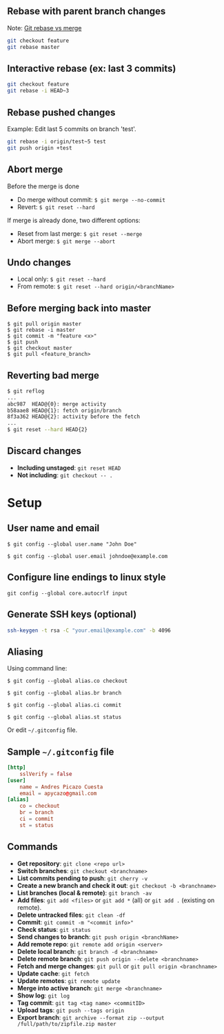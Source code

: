 ## Rebase with parent branch changes

Note: [Git rebase vs merge](https://www.atlassian.com/git/tutorials/merging-vs-rebasing)

```bash
git checkout feature
git rebase master
```

## Interactive rebase (ex: last 3 commits)

```bash
git checkout feature
git rebase -i HEAD~3
```

## Rebase pushed changes

Example: Edit last 5 commits on branch 'test'.

```bash
git rebase -i origin/test~5 test
git push origin +test
```

## Abort merge

Before the merge is done
* Do merge without commit: `$ git merge --no-commit`
* Revert: `$ git reset --hard`

If merge is already done, two different options:
 * Reset from last merge: `$ git reset --merge`
 * Abort merge: `$ git merge --abort`

## Undo changes

* Local only: `$ git reset --hard`
* From remote: `$ git reset --hard origin/<branchName>`


## Before merging back into master

```
$ git pull origin master
$ git rebase -i master
$ git commit -m "feature <x>"
$ git push
$ git checkout master
$ git pull <feature_branch>
```
## Reverting bad merge

```bash
$ git reflog
...
abc987  HEAD@{0}: merge activity
b58aae8 HEAD@{1}: fetch origin/branch
8f3a362 HEAD@{2}: activity before the fetch
...
$ git reset --hard HEAD{2}
```

## Discard changes

* **Including unstaged**: `git reset HEAD`
* **Not including**: `git checkout -- .`

# Setup

## User name and email
`$ git config --global user.name "John Doe"`

`$ git config --global user.email johndoe@example.com`

## Configure line endings to linux style
`git config --global core.autocrlf input`

## Generate SSH keys (optional)

```bash
ssh-keygen -t rsa -C "your.email@example.com" -b 4096
```

## Aliasing

Using command line:

`$ git config --global alias.co checkout`

`$ git config --global alias.br branch`

`$ git config --global alias.ci commit`

`$ git config --global alias.st status`

Or edit `~/.gitconfig` file.

## Sample `~/.gitconfig` file

```conf
[http]
    sslVerify = false
[user]
    name = Andres Picazo Cuesta
    email = apycazo@gmail.com
[alias]
    co = checkout
    br = branch
    ci = commit
    st = status
```

## Commands

* **Get repository**: `git clone <repo url>`
* **Switch branches**: `git checkout <branchname>`
* **List commits pending to push**: `git cherry -v`
* **Create a new branch and check it out**: `git checkout -b <branchname>`
* **List branches (local & remote)**: `git branch -av`
* **Add files**: `git add <files>` or `git add *` (all) or `git add .` (existing on remote).
* **Delete untracked files**: `git clean -df`
* **Commit**: `git commit -m "<commit info>"`
* **Check status**: `git status`
* **Send changes to branch**: `git push origin <branchName>`
* **Add remote repo**: `git remote add origin <server>`
* **Delete local branch**: `git branch -d <branchname>`
* **Delete remote branch**: `git push origin --delete <branchname>`
* **Fetch and merge changes**: `git pull` or `git pull origin <branchname>`
* **Update cache**: `git fetch`
* **Update remotes**: `git remote update`
* **Merge into active branch**: `git merge <branchname>`
* **Show log**: `git log`
* **Tag commit**: `git tag <tag name> <commitID>`
* **Upload tags**: `git push --tags origin`
* **Export branch**: `git archive --format zip --output /full/path/to/zipfile.zip master`
